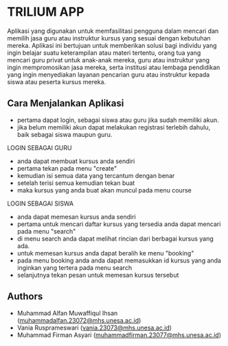 
# TRILIUM APP

Aplikasi yang digunakan untuk memfasilitasi pengguna dalam mencari dan memilih jasa guru atau instruktur kursus yang sesuai dengan kebutuhan mereka. Aplikasi ini bertujuan untuk memberikan solusi bagi individu yang ingin belajar suatu keterampilan atau materi tertentu, orang tua yang mencari guru privat untuk anak-anak mereka, guru atau instruktur yang ingin mempromosikan jasa mereka, serta institusi atau lembaga pendidikan yang ingin menyediakan layanan pencarian guru atau instruktur kepada siswa atau peserta kursus mereka.


## Cara Menjalankan Aplikasi

- pertama dapat login, sebagai siswa atau guru jika sudah memiliki akun.
- jika belum memiliki akun dapat melakukan registrasi terlebih dahulu, baik sebagai siswa maupun guru.

LOGIN SEBAGAI GURU 
- anda dapat membuat kursus anda sendiri
- pertama tekan pada menu "create"
- kemudian isi semua data yang tercantum dengan benar
- setelah terisi semua kemudian tekan buat
- maka kursus yang anda buat akan muncul pada menu course

LOGIN SEBAGAI SISWA 
- anda dapat memesan kursus anda sendiri
- pertama untuk mencari daftar kursus yang tersedia anda dapat mencari pada menu "search"
- di menu search anda dapat melihat rincian dari berbagai kursus yang ada.
- untuk memesan kursus anda dapat beralih ke menu "booking"
- pada menu booking anda anda dapat memasukkan id kursus yang anda inginkan yang tertera pada menu search
- selanjutnya tekan pesan untuk memesan kursus tersebut

## Authors

- Muhammad Alfan Muwaffiqul Ihsan
(muhammadalfan.23072@mhs.unesa.ac.id)
- Vania Rusprameswari 
(vania.23073@mhs.unesa.ac.id)
- Muhammad Firman Asyari 
(muhammadfirman.23077@mhs.unesa.ac.id)
